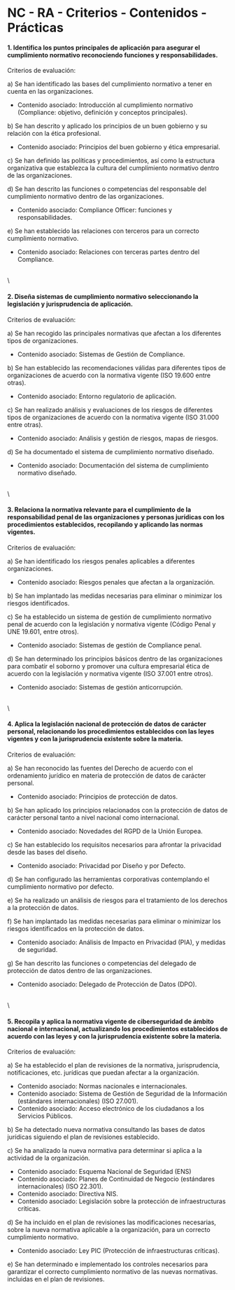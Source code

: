# NC - RA - Criterios - Contenidos - Prácticas

#### 1. Identifica los puntos principales de aplicación para asegurar el cumplimiento normativo reconociendo funciones y responsabilidades.

Criterios de evaluación:

a) Se han identificado las bases del cumplimiento normativo a tener en cuenta en las organizaciones.

* Contenido asociado: Introducción al cumplimiento normativo (Compliance: objetivo, definición y conceptos principales).



b) Se han descrito y aplicado los principios de un buen gobierno y su relación con la ética profesional.

* Contenido asociado: Principios del buen gobierno y ética empresarial.



c) Se han definido las políticas y procedimientos, así como la estructura organizativa que establezca la cultura del cumplimiento normativo dentro de las organizaciones.





d) Se han descrito las funciones o competencias del responsable del cumplimiento normativo dentro de las organizaciones.

* Contenido asociado: Compliance Officer: funciones y responsabilidades.



e) Se han establecido las relaciones con terceros para un correcto cumplimiento normativo.

* Contenido asociado: Relaciones con terceras partes dentro del Compliance.

\
\


#### 2. Diseña sistemas de cumplimiento normativo seleccionando la legislación y jurisprudencia de aplicación.

Criterios de evaluación:

a) Se han recogido las principales normativas que afectan a los diferentes tipos de organizaciones.

* Contenido asociado: Sistemas de Gestión de Compliance.



b) Se han establecido las recomendaciones válidas para diferentes tipos de organizaciones de acuerdo con la normativa vigente (ISO 19.600 entre otras).

* Contenido asociado: Entorno regulatorio de aplicación.



c) Se han realizado análisis y evaluaciones de los riesgos de diferentes tipos de organizaciones de acuerdo con la normativa vigente (ISO 31.000 entre otras).

* Contenido asociado: Análisis y gestión de riesgos, mapas de riesgos.



d) Se ha documentado el sistema de cumplimiento normativo diseñado.

* Contenido asociado: Documentación del sistema de cumplimiento normativo diseñado.

\
\


#### 3. Relaciona la normativa relevante para el cumplimiento de la responsabilidad penal de las organizaciones y personas jurídicas con los procedimientos establecidos, recopilando y aplicando las normas vigentes.

Criterios de evaluación:

a) Se han identificado los riesgos penales aplicables a diferentes organizaciones.

* Contenido asociado: Riesgos penales que afectan a la organización.



b) Se han implantado las medidas necesarias para eliminar o minimizar los riesgos identificados.



c) Se ha establecido un sistema de gestión de cumplimiento normativo penal de acuerdo con la legislación y normativa vigente (Código Penal y UNE 19.601, entre otros).

* Contenido asociado: Sistemas de gestión de Compliance penal.



d) Se han determinado los principios básicos dentro de las organizaciones para combatir el soborno y promover una cultura empresarial ética de acuerdo con la legislación y normativa vigente (ISO 37.001 entre otros).

* Contenido asociado: Sistemas de gestión anticorrupción.

\
\


#### 4. Aplica la legislación nacional de protección de datos de carácter personal, relacionando los procedimientos establecidos con las leyes vigentes y con la jurisprudencia existente sobre la materia.

Criterios de evaluación:

a) Se han reconocido las fuentes del Derecho de acuerdo con el ordenamiento jurídico en materia de protección de datos de carácter personal.

* Contenido asociado: Principios de protección de datos.



b) Se han aplicado los principios relacionados con la protección de datos de carácter personal tanto a nivel nacional como internacional.

* Contenido asociado: Novedades del RGPD de la Unión Europea.



c) Se han establecido los requisitos necesarios para afrontar la privacidad desde las bases del diseño.

* Contenido asociado: Privacidad por Diseño y por Defecto.



d) Se han configurado las herramientas corporativas contemplando el cumplimiento normativo por defecto.

e) Se ha realizado un análisis de riesgos para el tratamiento de los derechos a la protección de datos.

f) Se han implantado las medidas necesarias para eliminar o minimizar los riesgos identificados en la protección de datos.

* Contenido asociado: Análisis de Impacto en Privacidad (PIA), y medidas de seguridad.



g) Se han descrito las funciones o competencias del delegado de protección de datos dentro de las organizaciones.

* Contenido asociado: Delegado de Protección de Datos (DPO).

\
\


#### 5. Recopila y aplica la normativa vigente de ciberseguridad de ámbito nacional e internacional, actualizando los procedimientos establecidos de acuerdo con las leyes y con la jurisprudencia existente sobre la materia.

Criterios de evaluación:

a) Se ha establecido el plan de revisiones de la normativa, jurisprudencia, notificaciones, etc. jurídicas que puedan afectar a la organización.

* Contenido asociado: Normas nacionales e internacionales.
* Contenido asociado: Sistema de Gestión de Seguridad de la Información (estándares internacionales) (ISO 27.001).
* Contenido asociado: Acceso electrónico de los ciudadanos a los Servicios Públicos.

b) Se ha detectado nueva normativa consultando las bases de datos jurídicas siguiendo el plan de revisiones establecido.



c) Se ha analizado la nueva normativa para determinar si aplica a la actividad de la organización.

* Contenido asociado: Esquema Nacional de Seguridad (ENS)
* Contenido asociado: Planes de Continuidad de Negocio (estándares internacionales) (ISO 22.301).
* Contenido asociado: Directiva NIS.
* Contenido asociado: Legislación sobre la protección de infraestructuras críticas.

d) Se ha incluido en el plan de revisiones las modificaciones necesarias, sobre la nueva normativa aplicable a la organización, para un correcto cumplimiento normativo.

* Contenido asociado: Ley PIC (Protección de infraestructuras críticas).

e) Se han determinado e implementado los controles necesarios para garantizar el correcto cumplimiento normativo de las nuevas normativas. incluidas en el plan de revisiones.
